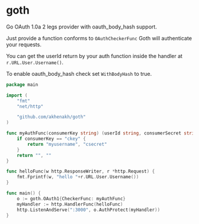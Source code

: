goth
====

Go OAuth 1.0a 2 legs provider with oauth_body_hash support.  

Just provide a function conforms to `OAuthCheckerFunc` Goth will authenticate your requests.  

You can get the userId return by your auth function inside the handler at `r.URL.User.Username()`.

To enable oauth_body_hash check set `WithBodyHash` to true.

```go
package main

import (
	"fmt"
	"net/http"

	"github.com/akhenakh/goth"
)

func myAuthFunc(consumerKey string) (userId string, consumerSecret string) {
	if consumerKey == "ckey" {
		return "myusername", "csecret"
	}
	return "", ""
}

func helloFunc(w http.ResponseWriter, r *http.Request) {
	fmt.Fprintf(w, "hello "+r.URL.User.Username())
}

func main() {
	o := goth.OAuth1{CheckerFunc: myAuthFunc}
	myHandler := http.HandlerFunc(helloFunc)
	http.ListenAndServe(":3000", o.AuthProtect(myHandler))
}
```
